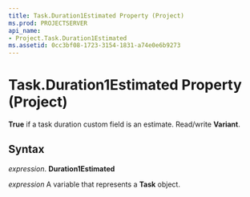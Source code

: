 ```yaml
---
title: Task.Duration1Estimated Property (Project)
ms.prod: PROJECTSERVER
api_name:
- Project.Task.Duration1Estimated
ms.assetid: 0cc3bf08-1723-3154-1831-a74e0e6b9273
---
```



# Task.Duration1Estimated Property (Project)

 **True** if a task duration custom field is an estimate. Read/write **Variant**.


## Syntax

 _expression_. **Duration1Estimated**

 _expression_ A variable that represents a **Task** object.


